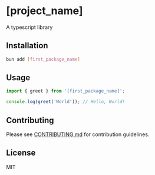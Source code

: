# [project_name]

A typescript library

## Installation

```bash
bun add [first_package_name]
```

## Usage

```typescript
import { greet } from '[first_package_name]';

console.log(greet('World')); // Hello, World!
```

## Contributing

Please see [CONTRIBUTING.md](./CONTRIBUTING.md) for contribution guidelines.

## License

MIT
